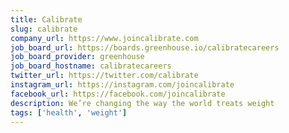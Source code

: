 ```yaml
---
title: Calibrate
slug: calibrate
company_url: https://www.joincalibrate.com
job_board_url: https://boards.greenhouse.io/calibratecareers
job_board_provider: greenhouse
job_board_hostname: calibratecareers
twitter_url: https://twitter.com/calibrate
instagram_url: https://instagram.com/joincalibrate
facebook_url: https://facebook.com/joincalibrate
description: We’re changing the way the world treats weight
tags: ['health', 'weight']
---
```

